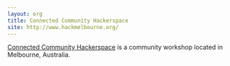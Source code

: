 ```yaml
---
layout: org
title: Connected Community Hackerspace
site: http://www.hackmelbourne.org/
---
```

[Connected Community Hackerspace](http://www.hackmelbourne.org/) is a community workshop located in Melbourne, Australia.
